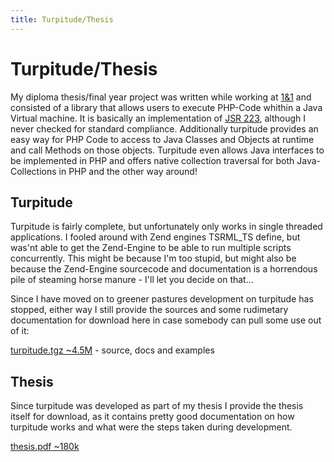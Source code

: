 ```yaml
--- 
title: Turpitude/Thesis
---
```


Turpitude/Thesis
================

My diploma thesis/final year project was written while working at [1&1](http://einsundeins.com) and
consisted of a library that allows users to execute PHP-Code whithin a Java Virtual machine.
It is basically an implementation of [JSR 223](http://jcp.org/en/jsr/detail?id=223), although I never
checked for standard compliance. 
Additionally turpitude provides an easy way for PHP Code to access to Java Classes and Objects at runtime 
and call Methods on those objects. Turpitude even allows Java interfaces to be implemented in PHP and offers
native collection traversal for both Java-Collections in PHP and the other way around!


Turpitude
---------

Turpitude is fairly complete, but unfortunately only works in single threaded applications.
I fooled around with Zend engines TSRML_TS define, but was'nt able to get the Zend-Engine to be able to run
multiple scripts concurrently. This might be because I'm too stupid, but might also be because the Zend-Engine 
sourcecode and documentation is a horrendous pile of steaming horse manure - I'll let you decide on that...

Since I have moved on to greener pastures development on turpitude has stopped, either way I still provide 
the sources and some rudimetary documentation for download here in case somebody can pull some use out of it:

[turpitude.tgz ~4.5M](/files/tinkerings/turpitude.tgz) - source, docs and examples


Thesis
---------

Since turpitude was developed as part of my thesis I provide the thesis itself for download, as it contains
pretty good documentation on how turpitude works and what were the steps taken during development.

[thesis.pdf ~180k](/files/tinkerings/thesis.pdf)


